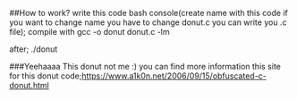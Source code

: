 ##How to work?
write this code bash console(create name with this code if you want to change name you have to change donut.c you can write you .c file);
compile with gcc -o donut donut.c -lm

after;
 ./donut

###Yeehaaaa 
This donut not me :)
you can find more information this site for this donut code;https://www.a1k0n.net/2006/09/15/obfuscated-c-donut.html

